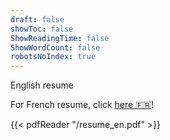 ```yaml
---
draft: false
showToc: false
ShowReadingTime: false
ShowWordCount: false
robotsNoIndex: true
---
```

English resume

For French resume, click [here 🇫🇷](/fr/cv)!

{{< pdfReader "/resume_en.pdf" >}}


<!-- ---
draft: false
layout: "staticpage"
title: "MY CV"
date: 2023-11-11
# tags: ["first"]
showToc: true
TocOpen: false
hidemeta: false
comments: false
# description: "Desc Text."
# canonicalURL: "https://canonical.url/to/page"
disableHLJS: false # to disable highlightjs
disableShare: false
hideSummary: false
searchHidden: false
ShowReadingTime: true
ShowBreadCrumbs: true
ShowPostNavLinks: true
ShowWordCount: false
ShowRssButtonInSectionTermList: true
UseHugoToc: true
cover:
    image: "<image path/url>" # image path/url
    alt: "<alt text>" # alt text
    caption: "<text>" # display caption under cover
    relative: false # when using page bundles set this to true
    hidden: true # only hide on current single page
# editPost:
#     URL: "https://github.com/<path_to_repo>/content"
#     Text: "Suggest Changes" # edit text
#     appendFilePath: true # to append file path to Edit link
---

Hello world -->